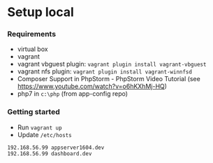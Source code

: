 # Setup local




### Requirements

- virtual box
- vagrant
- vagrant vbguest plugin: `vagrant plugin install vagrant-vbguest`
- vagrant nfs plugin: `vagrant plugin install vagrant-winnfsd` 
- Composer Support in PhpStorm - PhpStorm Video Tutorial (see https://www.youtube.com/watch?v=o6hKXhMj-HQ)
- php7 in `c:\php` (from app-config repo)

### Getting started

- Run `vagrant up`
- Update `/etc/hosts`

```
192.168.56.99 appserver1604.dev
192.168.56.99 dashboard.dev
```


